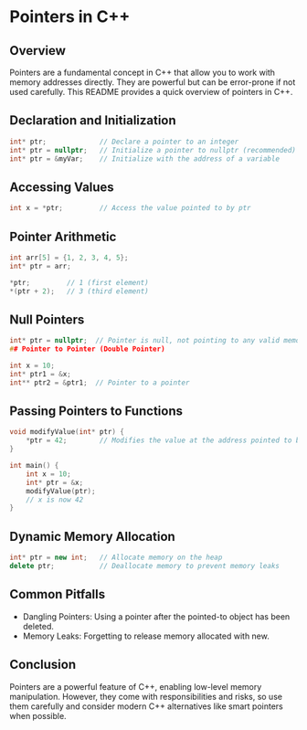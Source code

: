 # Pointers in C++

## Overview

Pointers are a fundamental concept in C++ that allow you to work with memory addresses directly. They are powerful but can be error-prone if not used carefully. This README provides a quick overview of pointers in C++.

## Declaration and Initialization

```cpp
int* ptr;             // Declare a pointer to an integer
int* ptr = nullptr;   // Initialize a pointer to nullptr (recommended)
int* ptr = &myVar;    // Initialize with the address of a variable
```

## Accessing Values

```cpp
int x = *ptr;         // Access the value pointed to by ptr
```

## Pointer Arithmetic

```cpp
int arr[5] = {1, 2, 3, 4, 5};
int* ptr = arr;

*ptr;         // 1 (first element)
*(ptr + 2);   // 3 (third element)
```

## Null Pointers

```cpp
int* ptr = nullptr;  // Pointer is null, not pointing to any valid memory
## Pointer to Pointer (Double Pointer)

int x = 10;
int* ptr1 = &x;
int** ptr2 = &ptr1;  // Pointer to a pointer
```

## Passing Pointers to Functions

```cpp
void modifyValue(int* ptr) {
    *ptr = 42;        // Modifies the value at the address pointed to by ptr
}

int main() {
    int x = 10;
    int* ptr = &x;
    modifyValue(ptr);
    // x is now 42
}
```

## Dynamic Memory Allocation

```cpp
int* ptr = new int;   // Allocate memory on the heap
delete ptr;           // Deallocate memory to prevent memory leaks
```

## Common Pitfalls
- Dangling Pointers: Using a pointer after the pointed-to object has been deleted.
- Memory Leaks: Forgetting to release memory allocated with new.

## Conclusion
Pointers are a powerful feature of C++, enabling low-level memory manipulation. However, they come with responsibilities and risks, so use them carefully and consider modern C++ alternatives like smart pointers when possible.